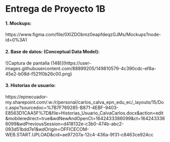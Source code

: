 # Entrega de Proyecto 1B </h1>

<h4> 1. Mockups: </h4> https://www.figma.com/file/0XlZDObmz0eapfdeqzGJMs/Mockups?node-id=0%3A1
<h4>2. Base de datos: (Conceptual Data Model):  </h4>  
![Captura de pantalla (148)](https://user-images.githubusercontent.com/88899205/149810579-4c390cdc-ef8a-45e2-b08d-f521f0b26c00.png)


<h4> 3. Historias de usuario: </h4> 
https://epnecuador-my.sharepoint.com/:w:/r/personal/carlos_calva_epn_edu_ec/_layouts/15/Doc.aspx?sourcedoc=%7B7F769285-B871-4EBF-9403-E8563D1CAA5F%7D&file=Historias_Usuario_CalvaCarlos.docx&action=edit&mobileredirect=true&wdNewAndOpenCt=1642433386099&ct=1642433386099&wdPreviousSession=d418132e-c3b0-474b-abc2-093d51bdd7e1&wdOrigin=OFFICECOM-WEB.START.UPLOAD&cid=ae97207a-12c4-436a-9f31-c8463ce924cc
